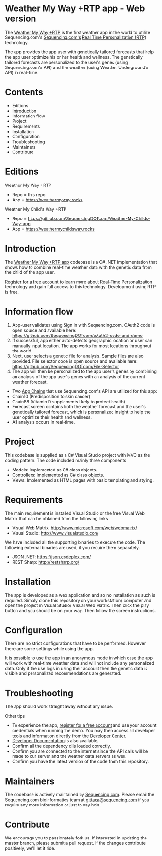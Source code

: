Weather My Way +RTP app - Web version
=========================================
The [Weather My Way +RTP](https://weathermyway.rocks/) is the first weather app in the world to utilize Sequencing.com's [Sequencing.com's](https://sequencing.com/) [Real Time Personalization (RTP)](https://sequencing.com/developer-documentation/what-is-real-time-personalization-rtp/) technology.

The app provides the app user with genetically tailored forecasts that help the app user optimize his or her health and wellness. The genetically tailored forecasts are personalized to the user's genes (using Sequencing.com's API) and the weather (using Weather Underground's API) in real-time.

Contents
=========================================
* Editions
* Introduction
* Information flow
* Project
* Requirements
* Installation
* Configuration
* Troubleshooting
* Maintainers
* Contribute

Editions
=========================================
Weather My Way +RTP 
* Repo = this repo
* App = https://weathermyway.rocks

Weather My Child's Way +RTP
* Repo = https://github.com/SequencingDOTcom/Weather-My-Childs-Way-app
* App = https://weathermychildsway.rocks

Introduction
=========================================
The [Weather My Way +RTP app](https://weathermyway.rocks/) codebase is a C# .NET implementation that shows how to combine real-time weather data with the genetic data from the child of the app user.

[Register for a free account](https://sequencing.com/user/register/) to learn more about Real-Time Personalization technology and gain full access to this technology. Development using RTP is free.

Information flow
========================================
1. App-user validates using Sign in with Sequencing.com. OAuth2 code is open source and available here: https://github.com/SequencingDOTcom/oAuth2-code-and-demo
2. If successful, app either auto-detects geographic location or user can manually input location. The app works for most locations throughout the world. 
3. Next, user selects a genetic file for analysis. Sample files are also provided. File selector code is open source and available here: https://github.com/SequencingDOTcom/File-Selector
4. The app will then be personalized to the app user's genes by combining an analysis of the app user's genes with an analysis of the current weather forecast.

* Two [App Chains](https://sequencing.com/app-chains/) that use Sequencing.com's API are utilized for this app: 
 * Chain10 (Predisposition to skin cancer)
 * Chain88 (Vitamin D supplements likely to protect health)
* Forecast screen contains both the weather forecast and the user's genetically tailored forecast, which is personalized insight to help the user optimize their health and wellness.
* All analysis occurs in real-time.

Project
========================================
This codebase is supplied as a C# Visual Studio project with MVC as the coding pattern. The code included mainly three components

* Models: Implemented as C# class objects.
* Controllers: Implemented as C# class objects.
* Views: Implemented as HTML pages with basic templating and styling.

Requirements
======================================
The main requirement is installed Visual Studio or the free Visual Web Matrix that can be obtained from the following links

* Visual Web Matrix: http://www.microsoft.com/web/webmatrix/
* Visual Studio: http://www.visualstudio.com

We have included all the supporting binaries to execute the code. The following external binaries are used, if you require them separately.

* JSON .NET: https://json.codeplex.com/
* REST Sharp: http://restsharp.org/

Installation
======================================
The app is developed as a web application and so no installation as such is required. Simply clone this repository on your workstation/ computer and open the project in Visual Studio/ Visual Web Matrix. Then click the play button and you should be on your way. Then follow the screen instructions.

Configuration
======================================
There are no strict configurations that have to be performed. However, there are some settings while using the app.

It is possible to use the app in an anonymous mode in which case the app will work with real-time weather data and will not include any personalized data. Only if the use logs in using their account then the genetic data is visible and personalized recommendations are generated.

Troubleshooting
======================================
The app should work straight away without any issue. 

Other tips

* To experience the app, [register for a free account](https://sequencing.com/user/register/) and use your account credentials when running the demo. You may then access all developer tools and information directly from the [Developer Center](https://sequencing.com/developer-center/).
* [Developer Documentation](https://sequencing.com/developer-documentation/) is also available.
* Confirm all the dependency dlls loaded correctly.
* Confirm you are connected to the internet since the API calls will be made to our server and the weather data servers as well.
* Confirm you have the latest version of the code from this repository.

Maintainers
======================================
The codebase is actively maintained by [Sequencing.com](https://sequencing.com/). Please email the Sequencing.com bioinformatics team at gittaca@sequencing.com if you require any more information or just to say hola.

Contribute
======================================
We encourage you to passionately fork us. If interested in updating the master branch, please submit a pull request. If the changes contribute positively, we'll let it ride.
